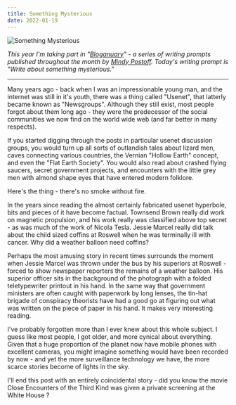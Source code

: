 ```yaml
---
title: Something Mysterious
date: 2022-01-19
---
```


![Something Mysterious](https://source.unsplash.com/dUPDhdeCN84/1600x900)

*This year I'm taking part in "*[*Bloganuary*](https://bloganuary.wordpress.com/)*" - a series of writing prompts published throughout the month by* [*Mindy Postoff*](https://bloganuary.wordpress.com/author/mindywoothemes/)*. Today's writing prompt is "Write about something mysterious."*

---

Many years ago - back when I was an impressionable young man, and the internet was still in it's youth, there was a thing called "Usenet", that latterly became known as "Newsgroups". Although they still exist, most people forgot about them long ago - they were the predecessor of the social communities we now find on the world wide web (and far better in many respects).

If you started digging through the posts in particular usenet discussion groups, you would turn up all sorts of outlandish tales about lizard men, caves connecting various countries, the Vernian "Hollow Earth" concept, and even the "Flat Earth Society". You would also read about crashed flying saucers, secret government projects, and encounters with the little grey men with almond shape eyes that have entered modern folklore.

Here's the thing - there's no smoke without fire.

In the years since reading the almost certainly fabricated usenet hyperbole, bits and pieces of it have become factual. Townsend Brown really did work on magnetic propulsion, and his work really was classified above top secret - as was much of the work of Nicola Tesla. Jessie Marcel really did talk about the child sized coffins at Roswell when he was terminally ill with cancer. Why did a weather balloon need coffins?

Perhaps the most amusing story in recent times surrounds the moment when Jessie Marcel was thrown under the bus by his superiors at Roswell - forced to show newspaper reporters the remains of a weather balloon. His superior officer sits in the background of the photograph with a folded teletypewriter printout in his hand. In the same way that government ministers are often caught with paperwork by long lenses, the tin-hat brigade of conspiracy theorists have had a good go at figuring out what was written on the piece of paper in his hand. It makes very interesting reading.

I've probably forgotten more than I ever knew about this whole subject. I guess like most people, I got older, and more cynical about everything. Given that a huge proportion of the planet now have mobile phones with excellent cameras, you might imagine something would have been recorded by now - and yet the more surveillance technology we have, the more scarce stories become of lights in the sky.

I'll end this post with an entirely coincidental story - did you know the movie Close Encounters of the Third Kind was given a private screening at the White House ?
